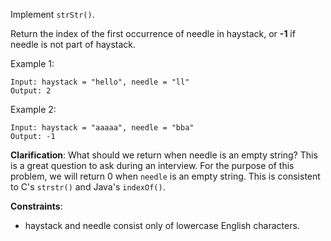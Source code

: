 Implement `strStr()`.

Return the index of the first occurrence of needle in haystack, or **-1** if needle is not part of haystack.

Example 1:
```
Input: haystack = "hello", needle = "ll"
Output: 2
```
Example 2:
```
Input: haystack = "aaaaa", needle = "bba"
Output: -1
```
**Clarification**:
What should we return when needle is an empty string? This is a great question to ask during an interview.
For the purpose of this problem, we will return 0 when `needle` is an empty string. This is consistent to C's `strstr()` and Java's `indexOf()`.

**Constraints**:
* haystack and needle consist only of lowercase English characters.